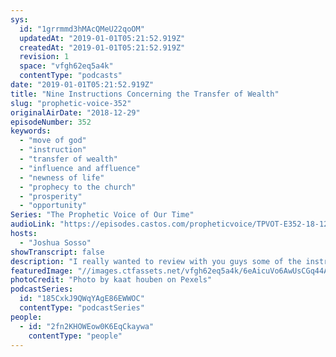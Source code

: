 ```yaml
---
sys:
  id: "1grrmmd3hMAcQMeU22qoOM"
  updatedAt: "2019-01-01T05:21:52.919Z"
  createdAt: "2019-01-01T05:21:52.919Z"
  revision: 1
  space: "vfgh62eq5a4k"
  contentType: "podcasts"
date: "2019-01-01T05:21:52.919Z"
title: "Nine Instructions Concerning the Transfer of Wealth"
slug: "prophetic-voice-352"
originalAirDate: "2018-12-29"
episodeNumber: 352
keywords:
  - "move of god"
  - "instruction"
  - "transfer of wealth"
  - "influence and affluence"
  - "newness of life"
  - "prophecy to the church"
  - "prosperity"
  - "opportunity"
Series: "The Prophetic Voice of Our Time"
audioLink: "https://episodes.castos.com/propheticvoice/TPVOT-E352-18-12-29-30-9-Instructions-Concerning-the-Transfer-of-Wealth.mp3"
hosts:
  - "Joshua Sosso"
showTranscript: false
description: "I really wanted to review with you guys some of the instructions that God has given us over the past couple of months. The reason why is because God has been telling us at Freedom Fellowship Church, and others I’m sure who are sensitive to the Spirit are hearing it as well, which is that in 2019 there are going to be manifestations and there’s gonna be a harvest like no other. The move of God that God is planning on doing here in this nation and here on the Earth, He plans for it to be a move that is so great, so miraculous, so amazing, that it will eclipse everything that has come before it. It’s supposed to be a move of God like nothing the church has ever seen before, but for that to happen we have to ready ourselves."
featuredImage: "//images.ctfassets.net/vfgh62eq5a4k/6eAicuVo6AwUsCGq44Aqyi/d473f62f5de28daf9f78d8c4368424ca/Bride-in-wheat-field.jpg"
photoCredit: "Photo by kaat houben on Pexels"
podcastSeries:
  id: "185CxkJ9QWqYAgE86EWWOC"
  contentType: "podcastSeries"
people:
  - id: "2fn2KHOWEow0K6EqCkaywa"
    contentType: "people"
---
```

